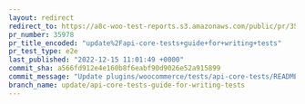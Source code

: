 ```yaml
---
layout: redirect
redirect_to: https://a8c-woo-test-reports.s3.amazonaws.com/public/pr/35978/e2e/index.html
pr_number: 35978
pr_title_encoded: "update%2Fapi-core-tests+guide+for+writing+tests"
pr_test_type: e2e
last_published: "2022-12-15 11:01:49 +0000"
commit_sha: a566fd912e4e160b8f6eabf90d9026e52a915899
commit_message: "Update plugins/woocommerce/tests/api-core-tests/README.md"
branch_name: update/api-core-tests-guide-for-writing-tests
---
```

